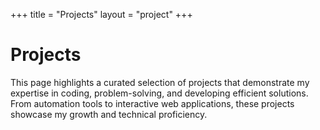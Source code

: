 +++
title = "Projects"
layout = "project"
+++

# Projects

This page highlights a curated selection of projects that demonstrate my expertise in coding, problem-solving, and developing efficient solutions. From automation tools to interactive web applications, these projects showcase my growth and technical proficiency.
